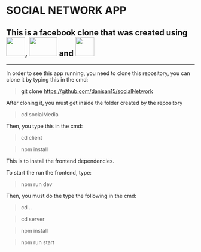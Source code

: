 # SOCIAL NETWORK APP

## This is a facebook clone that was created using <a href="https://es.react.dev/"><img src="https://upload.wikimedia.org/wikipedia/commons/thumb/a/a7/React-icon.svg/2300px-React-icon.svg.png" width="50" height="50"><a/>, <a href="https://nodejs.org/es"><img src="https://upload.wikimedia.org/wikipedia/commons/thumb/d/d9/Node.js_logo.svg/2560px-Node.js_logo.svg.png" width="75" height="50"><a/> and <a href="https://supabase.com/"><img src="https://seeklogo.com/images/S/supabase-logo-DCC676FFE2-seeklogo.com.png" width="50" height="50"><a/>

---

In order to see this app running, you need to clone this repository, you can clone it by typing this in the cmd:

> git clone https://github.com/danisan15/socialNetwork

After cloning it, you must get inside the folder created by the repository

> cd socialMedia

Then, you type this in the cmd:

> cd client

> npm install

This is to install the frontend dependencies.

To start the run the frontend, type:

> npm run dev

Then, you must do the type the following in the cmd:

> cd ..

> cd server

> npm install

> npm run start
